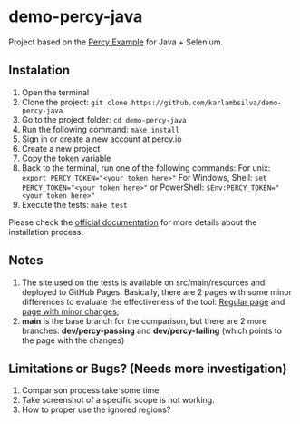 # demo-percy-java

Project based on the [Percy Example](https://github.com/percy/example-percy-java-selenium.git) for Java + Selenium. 

## Instalation
1. Open the terminal
2. Clone the project: `git clone https://github.com/karlambsilva/demo-percy-java`
3. Go to the project folder: `cd demo-percy-java`
4. Run the following command: `make install`
5. Sign in or create a new account at percy.io
6. Create a new project
7. Copy the token variable
8. Back to the terminal, run one of the following commands: 
For unix: `export PERCY_TOKEN="<your token here>"`
For Windows, Shell: `set PERCY_TOKEN="<your token here>"` or PowerShell: `$Env:PERCY_TOKEN="<your token here>"`
9. Execute the tests: `make test`

Please check the [official documentation](https://docs.percy.io/docs/java-selenium-testing-tutorial) for more details about the installation process.

## Notes

1. The site used on the tests is available on src/main/resources and deployed to GitHub Pages. Basically, there are 2 pages with some minor differences to evaluate the effectiveness of the tool:
[Regular page](https://karlambsilva.github.io/demo-percy-java/) and [page with minor changes](https://karlambsilva.github.io/demo-percy-java/index-with-changes.html);
1. **main** is the base branch for the comparison, but there are 2 more branches: **dev/percy-passing** and **dev/percy-failing** (which points to the page with the changes)

## Limitations or Bugs? (Needs more investigation)
1. Comparison process take some time
2. Take screenshot of a specific scope is not working.
1. How to proper use the ignored regions?
